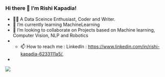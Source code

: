 ### Hi there 👋 I’m Rishi Kapadia! 


- 👨‍💻 A Data Sceince Enthusiast, Coder and Writer.
- 🌱 I’m currently learning MachineLearning 
- 💞️ I’m looking to collaborate on Projects based on Machine learning, Computer Vision, NLP and Robotics
- - 📫 How to reach me : LinkedIn : https://www.linkedin.com/in/rishi-kapadia-6233111a5/, 
-                         

<img src = "https://github-readme-stats.vercel.app/api?username=Rishi-1234&&show_icons=true&title_color=ffffff&icon_color=bb2acf&text_color=daf7dc&bg_color=151515">
